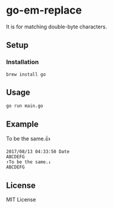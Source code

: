 # go-em-replace

It is for matching double-byte characters.

## Setup

### Installation

```
brew install go
```

## Usage

```
go run main.go
```

## Example

To be the same.👍

```
2017/08/13 04:33:50 Date
ABCDEFG
↑To be the same.↓
ABCDEFG
```

## License
MIT License
